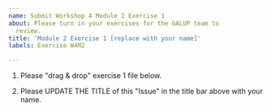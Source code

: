 ```yaml
---
name: Submit Workshop 4 Module 2 Exercise 1
about: Please turn in your exercises for the GALUP team to
  review.
title: 'Module 2 Exercise 1 [replace with your name]'
labels: Exercise W4M2

---
```


1. Please "drag & drop" exercise 1 file below.

2. Please UPDATE THE TITLE of this "Issue" in the title bar above with your name.
